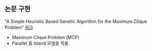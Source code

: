 ## 논문 구현
"A Simple Heuristic Based Genetic Algorithm for the Maximum Clique Problem" [링크](http://citeseerx.ist.psu.edu/viewdoc/download?doi=10.1.1.57.878&rep=rep1&type=pdf)       
* Maximum Clique Problem (MCP)
* Parallel 중 Island 모델을 적용.

